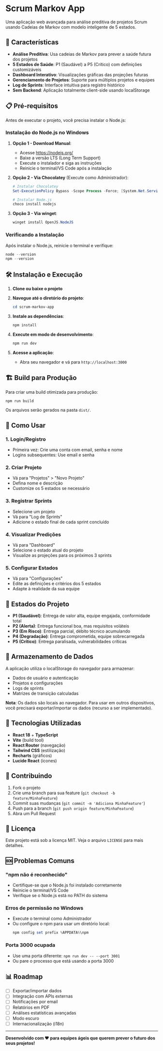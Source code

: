 # Scrum Markov App

Uma aplicação web avançada para análise preditiva de projetos Scrum usando Cadeias de Markov com modelo inteligente de 5 estados.

## 🚀 Características

- **Análise Preditiva**: Usa cadeias de Markov para prever a saúde futura dos projetos
- **5 Estados de Saúde**: P1 (Saudável) a P5 (Crítico) com definições customizáveis
- **Dashboard Interativo**: Visualizações gráficas das projeções futuras
- **Gerenciamento de Projetos**: Suporte para múltiplos projetos e equipes
- **Log de Sprints**: Interface intuitiva para registro histórico
- **Sem Backend**: Aplicação totalmente client-side usando localStorage

## 📋 Pré-requisitos

Antes de executar o projeto, você precisa instalar o Node.js:

### Instalação do Node.js no Windows

1. **Opção 1 - Download Manual**:
   - Acesse https://nodejs.org/
   - Baixe a versão LTS (Long Term Support)
   - Execute o instalador e siga as instruções
   - Reinicie o terminal/VS Code após a instalação

2. **Opção 2 - Via Chocolatey** (Execute como Administrador):
   ```powershell
   # Instalar Chocolatey
   Set-ExecutionPolicy Bypass -Scope Process -Force; [System.Net.ServicePointManager]::SecurityProtocol = [System.Net.ServicePointManager]::SecurityProtocol -bor 3072; iex ((New-Object System.Net.WebClient).DownloadString('https://community.chocolatey.org/install.ps1'))
   
   # Instalar Node.js
   choco install nodejs
   ```

3. **Opção 3 - Via winget**:
   ```powershell
   winget install OpenJS.NodeJS
   ```

### Verificando a Instalação

Após instalar o Node.js, reinicie o terminal e verifique:

```powershell
node --version
npm --version
```

## 🛠️ Instalação e Execução

1. **Clone ou baixe o projeto**
2. **Navegue até o diretório do projeto**:
   ```powershell
   cd scrum-markov-app
   ```

3. **Instale as dependências**:
   ```powershell
   npm install
   ```

4. **Execute em modo de desenvolvimento**:
   ```powershell
   npm run dev
   ```

5. **Acesse a aplicação**:
   - Abra seu navegador e vá para `http://localhost:3000`

## 🏗️ Build para Produção

Para criar uma build otimizada para produção:

```powershell
npm run build
```

Os arquivos serão gerados na pasta `dist/`.

## 📖 Como Usar

### 1. **Login/Registro**
- Primeira vez: Crie uma conta com email, senha e nome
- Logins subsequentes: Use email e senha

### 2. **Criar Projeto**
- Vá para "Projetos" > "Novo Projeto"
- Defina nome e descrição
- Customize os 5 estados se necessário

### 3. **Registrar Sprints**
- Selecione um projeto
- Vá para "Log de Sprints"
- Adicione o estado final de cada sprint concluído

### 4. **Visualizar Predições**
- Vá para "Dashboard"
- Selecione o estado atual do projeto
- Visualize as projeções para os próximos 3 sprints

### 5. **Configurar Estados**
- Vá para "Configurações"
- Edite as definições e critérios dos 5 estados
- Adapte à realidade da sua equipe

## 🎯 Estados do Projeto

- **P1 (Saudável)**: Entrega de valor alta, equipe engajada, conformidade total
- **P2 (Alerta)**: Entrega funcional boa, mas requisitos voláteis
- **P3 (Em Risco)**: Entrega parcial, débito técnico acumulando
- **P4 (Degradação)**: Entrega comprometida, equipe sobrecarregada
- **P5 (Crítico)**: Entrega paralisada, vulnerabilidades críticas

## 💾 Armazenamento de Dados

A aplicação utiliza o localStorage do navegador para armazenar:
- Dados de usuário e autenticação
- Projetos e configurações
- Logs de sprints
- Matrizes de transição calculadas

**Nota**: Os dados são locais ao navegador. Para usar em outros dispositivos, você precisará exportar/importar os dados (recurso a ser implementado).

## 🔧 Tecnologias Utilizadas

- **React 18** + **TypeScript**
- **Vite** (build tool)
- **React Router** (navegação)
- **Tailwind CSS** (estilização)
- **Recharts** (gráficos)
- **Lucide React** (ícones)

## 🤝 Contribuindo

1. Fork o projeto
2. Crie uma branch para sua feature (`git checkout -b feature/MinhaFeature`)
3. Commit suas mudanças (`git commit -m 'Adiciona MinhaFeature'`)
4. Push para a branch (`git push origin feature/MinhaFeature`)
5. Abra um Pull Request

## 📄 Licença

Este projeto está sob a licença MIT. Veja o arquivo `LICENSE` para mais detalhes.

## 🆘 Problemas Comuns

### "npm não é reconhecido"
- Certifique-se que o Node.js foi instalado corretamente
- Reinicie o terminal/VS Code
- Verifique se o Node.js está no PATH do sistema

### Erros de permissão no Windows
- Execute o terminal como Administrador
- Ou configure o npm para usar um diretório local:
  ```powershell
  npm config set prefix %APPDATA%\npm
  ```

### Porta 3000 ocupada
- Use uma porta diferente: `npm run dev -- --port 3001`
- Ou pare o processo que está usando a porta 3000

## 📊 Roadmap

- [ ] Exportar/importar dados
- [ ] Integração com APIs externas
- [ ] Notificações por email
- [ ] Relatórios em PDF
- [ ] Análises estatísticas avançadas
- [ ] Modo escuro
- [ ] Internacionalização (i18n)

---

**Desenvolvido com ❤️ para equipes ágeis que querem prever o futuro dos seus projetos!**